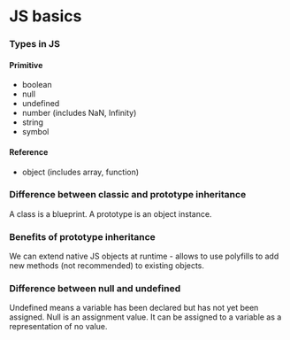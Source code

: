# JS basics

### Types in JS
#### Primitive
- boolean
- null
- undefined
- number (includes NaN, Infinity)
- string
- symbol

#### Reference
-	object (includes array, function)

### Difference between classic and prototype inheritance
A class is a blueprint. A prototype is an object instance.

### Benefits of prototype inheritance
We can extend native JS objects at runtime - allows to use polyfills to add new methods (not recommended) to existing objects.

### Difference between null and undefined
Undefined means a variable has been declared but has not yet been assigned. Null is an assignment value.
It can be assigned to a variable as a representation of no value.
